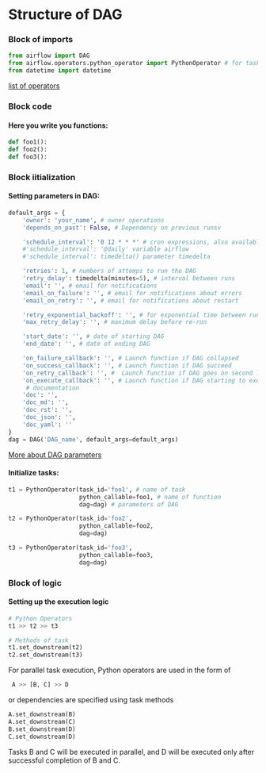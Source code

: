 # Structure of DAG

### Block of imports

```Python
from airflow import DAG
from airflow.operators.python_operator import PythonOperator # for task in python
from datetime import datetime
```

[list of operators](https://airflow.apache.org/docs/apache-airflow/stable/_api/airflow/operators/index.html)

### Block code
#### Here you write you functions:
```python
def foo1():    
def foo2():
def foo3():
```

### Block iitialization
#### Setting parameters in DAG: 
```python
default_args = {
    'owner': 'your_name', # owner operations
    'depends_on_past': False, # Dependency on previous runsv

    'schedule_interval': '0 12 * * *' # cron expressions, also available '@daily', '@weekly'
    #'schedule_interval': '@daily' variable airflow
    #'schedule_interval': timedelta() parameter timedelta

    'retries': 1, # numbers of attemps to run the DAG
    'retry_delay': timedelta(minutes=5), # interval between runs
    'email': '', # email for notifications
    'email_on_failure': '', # email for notifications about errors
    'email_on_retry': '', # email for notifications about restart

    'retry_exponential_backoff': '', # for exponential time between runs
    'max_retry_delay': '', # maximum delay before re-run

    'start_date': '', # date of starting DAG
    'end_date': '', # date of ending DAG

    'on_failure_callback': '', # Launch function if DAG collapsed
    'on_success_callback': '', # Launch function if DAG succeed
    'on_retry_callback': '', #  Launch function if DAG goes on second launch
    'on_execute_callback': '', # Launch function if DAG starting to execute
     # documentation
    'doc': '',
    'doc_md': '',
    'doc_rst': '',
    'doc_json': '',
    'doc_yaml': ''
}
dag = DAG('DAG_name', default_args=default_args)
```

[More about DAG parameters](https://airflow.apache.org/docs/apache-airflow/2.1.2/_api/airflow/models/index.html)

#### Initialize tasks: 
```python
t1 = PythonOperator(task_id='foo1', # name of task
                    python_callable=foo1, # name of function
                    dag=dag) # parameters of DAG

t2 = PythonOperator(task_id='foo2', 
                    python_callable=foo2, 
                    dag=dag) 

t3 = PythonOperator(task_id='foo3', 
                    python_callable=foo3, 
                    dag=dag) 
```

### Block of logic
#### Setting up the execution logic
```python
# Python Operators
t1 >> t2 >> t3 
```
```python
# Methods of task
t1.set_downstream(t2)
t2.set_downstream(t3)
```

For parallel task execution, Python operators are used in the form of
```python
 A >> [B, C] >> D
```
or dependencies are specified using task methods
```python
A.set_downstream(B)
A.set_downstream(C)
B.set_downstream(D)
C.set_downstream(D)
```
Tasks B and C will be executed in parallel, and D will be executed only after successful completion of B and C.